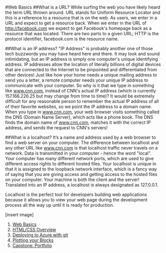 #Web Basics
##What is a URL?
While surfing the web you have likely heard the term URL thrown around. URL stands for Uniform Resource Locator and this is a reference to a resource that is on the web. As users, we enter in a URL and expect to get a resource back. When we enter in the URL of http://facebook.com we expect to get Facebook's homepage back as a resource that was located. There are two parts to a given URL; HTTP is the protocol identifier, facebook.com is the resource name. 

##What is an IP address?
"IP Address" is probably another one of those tech buzzwords you may have heard here and there. It may look and sound intimidating, but an IP address is simply one computer's unique identifying address.  IP addresses allow the location of literally billions of digital devices that are connected to the Internet to be pinpointed and differentiated from other devices! Just like how your home needs a unique mailing address to send you a letter, a remote computer needs your unique IP address to communicate with your computer. So why is it that we type in something like www.cnn.com, instead of CNN's actual IP address (which is currently 157.166.226.25 but may change from time to time)? It would be extremely difficult for any reasonable person to remember the actual IP address of all of their favorite websites, so we point the IP address to a domain name. When you type in www.cnn.com, your web browser visits something called the DNS (Domain Name Server), which acts like a phone book. The DNS finds the domain name of www.cnn.com, matches it with the correct IP address, and sends the request to CNN's servers!

##What is a localhost?
It’s a name and address used by a web browser to find a web server on your computer. The difference between localhost and any other URL like www.cnn.com is that localhost traffic never travels on a network. Data is transmitted in your computer - hence the word "local". Your computer has many different network ports, which are used to give different access rights to different hosted files. Your localhost is unique in that it is assigned to the loopback network interface, which is a fancy way of saying that you are giving access and getting access to the hosted files on your computer. Your machine is both the client and the server! Translated into an IP address, a localhost is always designated as 127.0.0.1.

Localhost is the perfect tool for developers building web applications because it allows you to view your web page during the development process all the way up until it is ready for production.

[insert image]

1. [Web Basics](./web_basics.md)
2. [HTML/CSS Overview](./html_css.md)
3. [Deploying to Azure with git](./deploy.md)
4. [Plotting your Blocks](./plotting_your_blox.md)
5. [Capstone: Portfolio](./portfolio.md)
